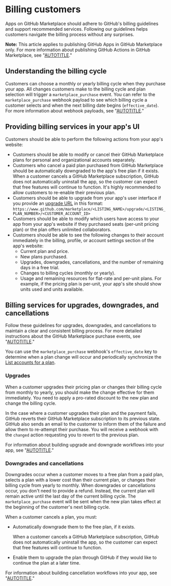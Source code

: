 # Billing customers

Apps on GitHub Marketplace should adhere to GitHub's billing guidelines and support recommended services. Following our guidelines helps customers navigate the billing process without any surprises.

<div class="ghd-spotlight ghd-spotlight-note border rounded-1 my-3 p-3 f5 color-border-accent-emphasis color-bg-accent">

**Note:** This article applies to publishing GitHub Apps in GitHub Marketplace only. For more information about publishing GitHub Actions in GitHub Marketplace, see "[AUTOTITLE](/actions/creating-actions/publishing-actions-in-github-marketplace)."

</div>

## Understanding the billing cycle

Customers can choose a monthly or yearly billing cycle when they purchase your app. All changes customers make to the billing cycle and plan selection will trigger a `marketplace_purchase` event. You can refer to the `marketplace_purchase` webhook payload to see which billing cycle a customer selects and when the next billing date begins (`effective_date`). For more information about webhook payloads, see "[AUTOTITLE](/apps/github-marketplace/using-the-github-marketplace-api-in-your-app/webhook-events-for-the-github-marketplace-api)."

## Providing billing services in your app's UI

Customers should be able to perform the following actions from your app's website:
- Customers should be able to modify or cancel their GitHub Marketplace plans for personal and organizational accounts separately.
- Customers who cancel a paid plan purchased from GitHub Marketplace should be automatically downgraded to the app's free plan if it exists. When a customer cancels a GitHub Marketplace subscription, GitHub does not automatically uninstall the app, so the customer can expect that free features will continue to function. It's highly recommended to allow customers to re-enable their previous plan.
- Customers should be able to upgrade from your app's user interface if you provide an [upgrade URL](/apps/publishing-apps-to-github-marketplace/using-the-github-marketplace-api-in-your-app/handling-plan-changes#about-upgrade-urls) in this format: `https://www.github.com/marketplace/<LISTING_NAME>/upgrade/<LISTING_PLAN_NUMBER>/<CUSTOMER_ACCOUNT_ID>`
- Customers should be able to modify which users have access to your app from your app's website if they purchased seats (per-unit pricing plan) or the plan offers unlimited collaborators.
- Customers should be able to see the following changes to their account immediately in the billing, profile, or account settings section of the app's website:
  - Current plan and price.
  - New plans purchased.
  - Upgrades, downgrades, cancellations, and the number of remaining days in a free trial.
  - Changes to billing cycles (monthly or yearly).
  - Usage and remaining resources for flat-rate and per-unit plans. For example, if the pricing plan is per-unit, your app's site should show units used and units available.

## Billing services for upgrades, downgrades, and cancellations

Follow these guidelines for upgrades, downgrades, and cancellations to maintain a clear and consistent billing process. For more detailed instructions about the GitHub Marketplace purchase events, see "[AUTOTITLE](/apps/github-marketplace/using-the-github-marketplace-api-in-your-app)."

You can use the `marketplace_purchase` webhook's `effective_date` key to determine when a plan change will occur and periodically synchronize the [List accounts for a plan](/rest/apps#list-accounts-for-a-plan).

### Upgrades

When a customer upgrades their pricing plan or changes their billing cycle from monthly to yearly, you should make the change effective for them immediately. You need to apply a pro-rated discount to the new plan and change the billing cycle.

In the case where a customer upgrades their plan and the payment fails, GitHub reverts their GitHub Marketplace subscription to its previous state. GitHub also sends an email to the customer to inform them of the failure and allow them to re-attempt their purchase. You will receive a webhook with the `changed` action requesting you to revert to the previous plan.

For information about building upgrade and downgrade workflows into your app, see "[AUTOTITLE](/apps/github-marketplace/using-the-github-marketplace-api-in-your-app/handling-plan-changes)."

### Downgrades and cancellations

Downgrades occur when a customer moves to a free plan from a paid plan, selects a plan with a lower cost than their current plan, or changes their billing cycle from yearly to monthly. When downgrades or cancellations occur, you don't need to provide a refund. Instead, the current plan will remain active until the last day of the current billing cycle. The `marketplace_purchase` event will be sent when the new plan takes effect at the beginning of the customer's next billing cycle.

When a customer cancels a plan, you must:
- Automatically downgrade them to the free plan, if it exists.

  When a customer cancels a GitHub Marketplace subscription, GitHub does not automatically uninstall the app, so the customer can expect that free features will continue to function.
- Enable them to upgrade the plan through GitHub if they would like to continue the plan at a later time.

For information about building cancellation workflows into your app, see "[AUTOTITLE](/apps/github-marketplace/using-the-github-marketplace-api-in-your-app/handling-plan-cancellations)."
